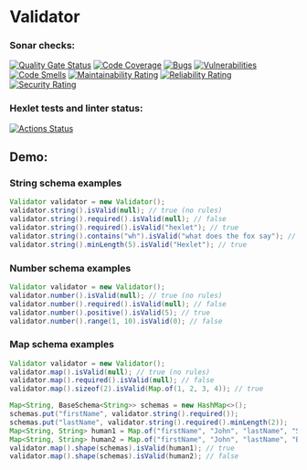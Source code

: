 # Validator

### Sonar checks:
[![Quality Gate Status](https://sonarcloud.io/api/project_badges/measure?project=DaniilKornilov_java-project-78&branch=main&metric=alert_status)](https://sonarcloud.io/summary/overall?id=DaniilKornilov_java-project-78&branch=main)
[![Code Coverage](https://sonarcloud.io/api/project_badges/measure?project=DaniilKornilov_java-project-78&branch=main&metric=coverage)](https://sonarcloud.io/summary/overall?id=DaniilKornilov_java-project-78&branch=main)
[![Bugs](https://sonarcloud.io/api/project_badges/measure?project=DaniilKornilov_java-project-78&branch=main&metric=bugs)](https://sonarcloud.io/summary/overall?id=DaniilKornilov_java-project-78&branch=main)
[![Vulnerabilities](https://sonarcloud.io/api/project_badges/measure?project=DaniilKornilov_java-project-78&branch=main&metric=vulnerabilities)](https://sonarcloud.io/summary/overall?id=DaniilKornilov_java-project-78&branch=main)
[![Code Smells](https://sonarcloud.io/api/project_badges/measure?project=DaniilKornilov_java-project-78&branch=main&metric=code_smells)](https://sonarcloud.io/summary/overall?id=DaniilKornilov_java-project-78&branch=main)
[![Maintainability Rating](https://sonarcloud.io/api/project_badges/measure?project=DaniilKornilov_java-project-78&branch=main&metric=sqale_rating)](https://sonarcloud.io/summary/overall?id=DaniilKornilov_java-project-78&branch=main)
[![Reliability Rating](https://sonarcloud.io/api/project_badges/measure?project=DaniilKornilov_java-project-78&branch=main&metric=reliability_rating)](https://sonarcloud.io/summary/overall?id=DaniilKornilov_java-project-78&branch=main)
[![Security Rating](https://sonarcloud.io/api/project_badges/measure?project=DaniilKornilov_java-project-78&branch=main&metric=security_rating)](https://sonarcloud.io/summary/overall?id=DaniilKornilov_java-project-78&branch=main)

### Hexlet tests and linter status:
[![Actions Status](https://github.com/DaniilKornilov/java-project-78/actions/workflows/hexlet-check.yml/badge.svg)](https://github.com/DaniilKornilov/java-project-78/actions)

## Demo:
### String schema examples
```java
Validator validator = new Validator();
validator.string().isValid(null); // true (no rules)
validator.string().required().isValid(null); // false
validator.string().required().isValid("hexlet"); // true
validator.string().contains("wh").isValid("what does the fox say"); // true
validator.string().minLength(5).isValid("Hexlet"); // true
```

### Number schema examples
```java
Validator validator = new Validator();
validator.number().isValid(null); // true (no rules)
validator.number().required().isValid(null); // false
validator.number().positive().isValid(5); // true
validator.number().range(1, 10).isValid(0); // false
```

### Map schema examples
```java
Validator validator = new Validator();
validator.map().isValid(null); // true (no rules)
validator.map().required().isValid(null); // false
validator.map().sizeof(2).isValid(Map.of(1, 2, 3, 4)); // true

Map<String, BaseSchema<String>> schemas = new HashMap<>();
schemas.put("firstName", validator.string().required());
schemas.put("lastName", validator.string().required().minLength(2));
Map<String, String> human1 = Map.of("firstName", "John", "lastName", "Smith");
Map<String, String> human2 = Map.of("firstName", "John", "lastName", "B");
validator.map().shape(schemas).isValid(human1); // true
validator.map().shape(schemas).isValid(human2); // false
```
